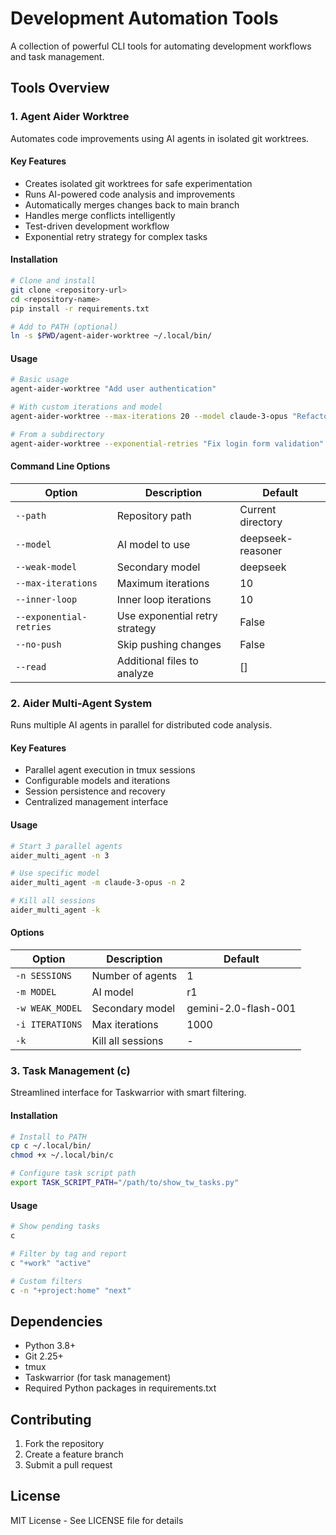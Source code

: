 # Development Automation Tools

A collection of powerful CLI tools for automating development workflows and task management.

## Tools Overview

### 1. Agent Aider Worktree

Automates code improvements using AI agents in isolated git worktrees.

#### Key Features
- Creates isolated git worktrees for safe experimentation
- Runs AI-powered code analysis and improvements
- Automatically merges changes back to main branch
- Handles merge conflicts intelligently
- Test-driven development workflow
- Exponential retry strategy for complex tasks

#### Installation
```bash
# Clone and install
git clone <repository-url>
cd <repository-name>
pip install -r requirements.txt

# Add to PATH (optional)
ln -s $PWD/agent-aider-worktree ~/.local/bin/
```

#### Usage
```bash
# Basic usage
agent-aider-worktree "Add user authentication"

# With custom iterations and model
agent-aider-worktree --max-iterations 20 --model claude-3-opus "Refactor database code"

# From a subdirectory
agent-aider-worktree --exponential-retries "Fix login form validation"
```

#### Command Line Options
| Option | Description | Default |
|--------|-------------|---------|
| `--path` | Repository path | Current directory |
| `--model` | AI model to use | deepseek-reasoner |
| `--weak-model` | Secondary model | deepseek |
| `--max-iterations` | Maximum iterations | 10 |
| `--inner-loop` | Inner loop iterations | 10 |
| `--exponential-retries` | Use exponential retry strategy | False |
| `--no-push` | Skip pushing changes | False |
| `--read` | Additional files to analyze | [] |

### 2. Aider Multi-Agent System

Runs multiple AI agents in parallel for distributed code analysis.

#### Key Features
- Parallel agent execution in tmux sessions
- Configurable models and iterations
- Session persistence and recovery
- Centralized management interface

#### Usage
```bash
# Start 3 parallel agents
aider_multi_agent -n 3

# Use specific model
aider_multi_agent -m claude-3-opus -n 2

# Kill all sessions
aider_multi_agent -k
```

#### Options
| Option | Description | Default |
|--------|-------------|---------|
| `-n SESSIONS` | Number of agents | 1 |
| `-m MODEL` | AI model | r1 |
| `-w WEAK_MODEL` | Secondary model | gemini-2.0-flash-001 |
| `-i ITERATIONS` | Max iterations | 1000 |
| `-k` | Kill all sessions | - |

### 3. Task Management (c)

Streamlined interface for Taskwarrior with smart filtering.

#### Installation
```bash
# Install to PATH
cp c ~/.local/bin/
chmod +x ~/.local/bin/c

# Configure task script path
export TASK_SCRIPT_PATH="/path/to/show_tw_tasks.py"
```

#### Usage
```bash
# Show pending tasks
c

# Filter by tag and report
c "+work" "active"

# Custom filters
c -n "+project:home" "next"
```

## Dependencies

- Python 3.8+
- Git 2.25+
- tmux
- Taskwarrior (for task management)
- Required Python packages in requirements.txt

## Contributing

1. Fork the repository
2. Create a feature branch
3. Submit a pull request

## License

MIT License - See LICENSE file for details
